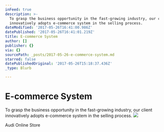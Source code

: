 ```yaml
---
inFeed: true
description: >-
  To grasp the business opportunity in the fast-growing industry, our client
  innovatively adopts e-commerce system in the selling process.
dateModified: '2017-05-26T16:41:00.986Z'
datePublished: '2017-05-26T16:41:01.219Z'
title: E-commerce System
author: []
publisher: {}
via: {}
sourcePath: _posts/2017-05-26-e-commerce-system.md
starred: false
datePublishedOriginal: '2017-05-26T15:18:37.436Z'
_type: Blurb

---
```

# E-commerce System

To grasp the business opportunity in the fast-growing industry, our client innovatively adopts e-commerce system in the selling process.
![](https://the-grid-user-content.s3-us-west-2.amazonaws.com/009e283d-5454-4c94-bffb-87045306d158.jpg)

<article style=""><p>Audi Online Store</p></article>